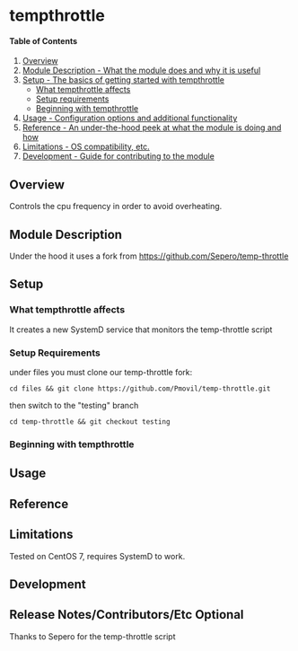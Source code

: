 # tempthrottle

#### Table of Contents

1. [Overview](#overview)
2. [Module Description - What the module does and why it is useful](#module-description)
3. [Setup - The basics of getting started with tempthrottle](#setup)
    * [What tempthrottle affects](#what-tempthrottle-affects)
    * [Setup requirements](#setup-requirements)
    * [Beginning with tempthrottle](#beginning-with-tempthrottle)
4. [Usage - Configuration options and additional functionality](#usage)
5. [Reference - An under-the-hood peek at what the module is doing and how](#reference)
5. [Limitations - OS compatibility, etc.](#limitations)
6. [Development - Guide for contributing to the module](#development)

## Overview

Controls the cpu frequency in order to avoid overheating.

## Module Description

Under the hood it uses a fork from https://github.com/Sepero/temp-throttle

## Setup

### What tempthrottle affects
It creates a new SystemD service that monitors the temp-throttle script

### Setup Requirements
under files you must clone our temp-throttle fork:
```
cd files && git clone https://github.com/Pmovil/temp-throttle.git
```
then switch to the "testing" branch
```
cd temp-throttle && git checkout testing
```

### Beginning with tempthrottle


## Usage


## Reference


## Limitations

Tested on CentOS 7, requires SystemD to work.

## Development


## Release Notes/Contributors/Etc **Optional**

Thanks to Sepero for the temp-throttle script
